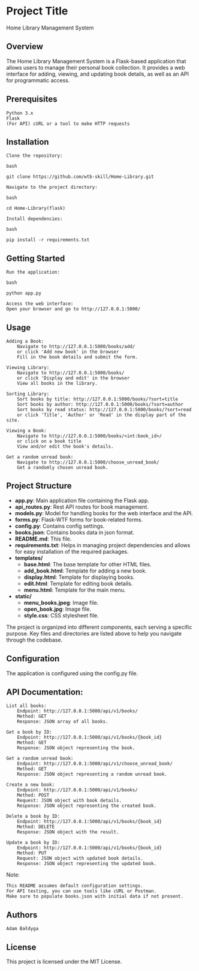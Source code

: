 # Project Title

Home Library Management System

## Overview

The Home Library Management System is a Flask-based application that allows users to manage their personal book collection. It provides a web interface for adding, viewing, and updating book details, as well as an API for programmatic access.

## Prerequisites

    Python 3.x
    Flask
    (For API) cURL or a tool to make HTTP requests

## Installation

    Clone the repository:

    bash

    git clone https://github.com/wtb-skill/Home-Library.git

    Navigate to the project directory:
    
    bash
    
    cd Home-Library(flask)
    
    Install dependencies:
    
    bash

    pip install -r requirements.txt

## Getting Started

    Run the application:

    bash

    python app.py

    Access the web interface:
    Open your browser and go to http://127.0.0.1:5000/

## Usage

    Adding a Book:
        Navigate to http://127.0.0.1:5000/books/add/
        or click 'Add new book' in the browser
        Fill in the book details and submit the form.

    Viewing Library:
        Navigate to http://127.0.0.1:5000/books/
        or click 'Display and edit' in the browser
        View all books in the library.

    Sorting Library:
        Sort books by title: http://127.0.0.1:5000/books/?sort=title
        Sort books by author: http://127.0.0.1:5000/books/?sort=author
        Sort books by read status: http://127.0.0.1:5000/books/?sort=read
        or click 'Title', 'Author' or 'Read' in the display part of the site.

    Viewing a Book:
        Navigate to http://127.0.0.1:5000/books/<int:book_id>/
        or click on a book title 
        View and/or edit the book's details.

    Get a random unread book:
        Navigate to http://127.0.0.1:5000/choose_unread_book/
        Get a randomly chosen unread book.

## Project Structure

- **app.py**: Main application file containing the Flask app.
- **api_routes.py**: Rest API routes for book management.
- **models.py**: Model for handling books for the web interface and the API.
- **forms.py**: Flask-WTF forms for book-related forms.
- **config.py**: Contains config settings.
- **books.json**: Contains books data in json format.
- **README.md**: This file.
- **requirements.txt**: Helps in managing project dependencies and allows for easy installation of the required packages.
- **templates/**
  - **base.html**: The base template for other HTML files.
  - **add_book.html**: Template for adding a new book.
  - **display.html**: Template for displaying books.
  - **edit.html**: Template for editing book details.
  - **menu.html**: Template for the main menu.
- **static/**
  - **menu_books.jpeg**: Image file.
  - **open_book.jpg**: Image file.
  - **style.css**: CSS stylesheet file.

The project is organized into different components, each serving a specific purpose. Key files and directories are listed above to help you navigate through the codebase.


## Configuration

The application is configured using the config.py file. 

## API Documentation:

    List all books:
        Endpoint: http://127.0.0.1:5000/api/v1/books/
        Method: GET
        Response: JSON array of all books.

    Get a book by ID:
        Endpoint: http://127.0.0.1:5000/api/v1/books/{book_id}
        Method: GET
        Response: JSON object representing the book.

    Get a random unread book:
        Endpoint: http://127.0.0.1:5000/api/v1/choose_unread_book/
        Method: GET
        Response: JSON object representing a random unread book.

    Create a new book:
        Endpoint: http://127.0.0.1:5000/api/v1/books/
        Method: POST
        Request: JSON object with book details.
        Response: JSON object representing the created book.

    Delete a book by ID:
        Endpoint: http://127.0.0.1:5000/api/v1/books/{book_id}
        Method: DELETE
        Response: JSON object with the result.

    Update a book by ID:
        Endpoint: http://127.0.0.1:5000/api/v1/books/{book_id}
        Method: PUT
        Request: JSON object with updated book details.
        Response: JSON object representing the updated book.

Note:

    This README assumes default configuration settings.
    For API testing, you can use tools like cURL or Postman.
    Make sure to populate books.json with initial data if not present.

## Authors

    Adam Bałdyga

## License

This project is licensed under the MIT License.
